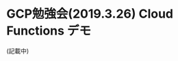 # GCP勉強会(2019.3.26) Cloud Functions デモ
(記載中)
<!-- 
GCPのアカウントをお持ちの方は、以下のボタンから勉強会で実施したデモと同じ手順を  
CloudShellチュートリアル形式で進めることができます。  
[![Cloud Shellでチュートリアルを開く](http://gstatic.com/cloudssh/images/open-btn.png)](https://console.cloud.google.com/cloudshell/open?git_repo=https://github.com/mg-sum-field/gcp-workshop-sample&page=editor&tutorial=tutorial.md&hl=ja)
-->
